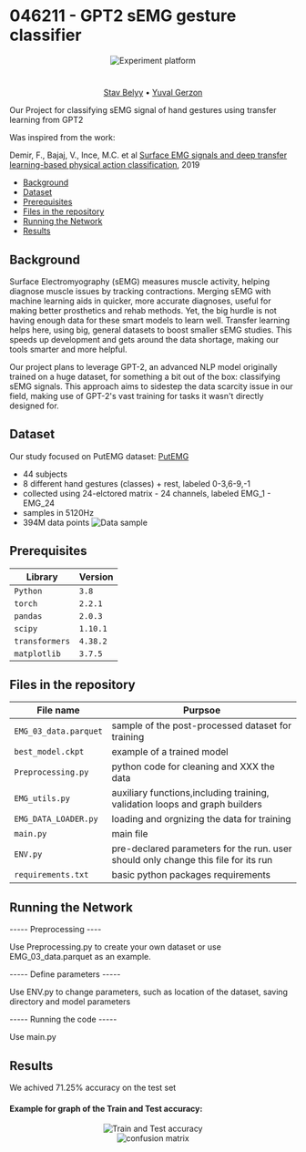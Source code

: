 # 046211 - GPT2 sEMG gesture classifier 

<div align="center">
  <img src="https://github.com/stavb2009/OM2SEQ/blob/6ea42dc2063cd3708d465db35cab8aefc5538af1/Experiment%20Platform.jpg" alt="Experiment platform">
</div>

</h1>
<h1 align="center">


</h1>
  <p align="center">
    <a href="https://github.com/stavb2009">Stav Belyy</a> •
    <a href="https://github.com/yuval-gerzon">Yuval Gerzon</a>
  </p>

Our Project for classifying sEMG signal of hand gestures using transfer learning from GPT2  

Was inspired from the work:

Demir, F., Bajaj, V., Ince, M.C. et al [Surface EMG signals and deep transfer learning-based physical action
classification](https://music-classification.github.io/tutorial/landing-page.html), 2019



  * [Background](#background)
  * [Dataset](#Dataset)
  * [Prerequisites](#prerequisites)
  * [Files in the repository](#files-in-the-repository)
  * [Running the Network](#Running-the-Network)
  * [Results](#Results)


## Background
Surface Electromyography (sEMG) measures muscle activity, helping diagnose muscle issues by tracking contractions. Merging sEMG with machine learning aids in quicker, more accurate diagnoses, useful for making better prosthetics and rehab methods. Yet, the big hurdle is not having enough data for these smart models to learn well. Transfer learning helps here, using big, general datasets to boost smaller sEMG studies. This speeds up development and gets around the data shortage, making our tools smarter and more helpful.

Our project plans to leverage GPT-2, an advanced NLP model originally trained on a huge dataset, for something a bit out of the box: classifying sEMG signals. This approach aims to sidestep the data scarcity issue in our field, making use of GPT-2's vast training for tasks it wasn't directly designed for.


## Dataset

Our study focused on PutEMG dataset: 
[PutEMG](https://biolab.put.poznan.pl/putemg-dataset/)
* 44 subjects
* 8 different hand gestures (classes) + rest, labeled 0-3,6-9,-1
* collected using 24-elctored matrix - 24 channels, labeled EMG_1 - EMG_24
* samples in 5120Hz
* 394M data points
![Data sample](https://github.com/stavb2009/OM2SEQ/blob/f9cfefd33a30b2a6db82121c7d69268fb1747c56/EMG%20data%20sample.png "Data sample")  


## Prerequisites
|Library         | Version |
|----------------------|----|
|`Python`|  `3.8 `|
|`torch`|  `2.2.1`|
|`pandas`|  `2.0.3`|
|`scipy`|  `1.10.1`|
|`transformers`|  `4.38.2`|
|`matplotlib`|  `3.7.5`|


## Files in the repository

|File name         | Purpsoe |
|----------------------|------|
|`EMG_03_data.parquet`| sample of the post-processed dataset for training|
|`best_model.ckpt`| example of a trained model|
|`Preprocessing.py`| python code for cleaning and XXX the data|
|`EMG_utils.py`| auxiliary functions,including training, validation loops and graph builders|
|`EMG_DATA_LOADER.py`|loading and orgnizing the data for training|
|`main.py`| main file|
|`ENV.py`| pre-declared parameters for the run. user should only change this file for its run|
|`requirements.txt`| basic python packages requirements|


## Running the Network
-----  Preprocessing  ----

Use Preprocessing.py to create your own dataset or use EMG_03_data.parquet as an example.

-----  Define parameters  -----

Use ENV.py to change parameters, such as location of the dataset, saving directory and model parameters

-----  Running the code  -----

Use main.py

## Results

We achived 71.25% accuracy on the test set

#### Example for graph of the Train and Test accuracy:

<div align="center">
  <img src="https://github.com/stavb2009/OM2SEQ/blob/6373c150ea8c965d4d382ef1f1d9afb8c1da53eb/Accuracy%20graph.png" alt="Train and Test accuracy">
</div>

<div align="center">
  <img src="https://github.com/stavb2009/OM2SEQ/blob/969ad3224aace224d99a592c05ae8cfb68faa185/confusion_matrix.png" alt="confusion matrix">
</div>



